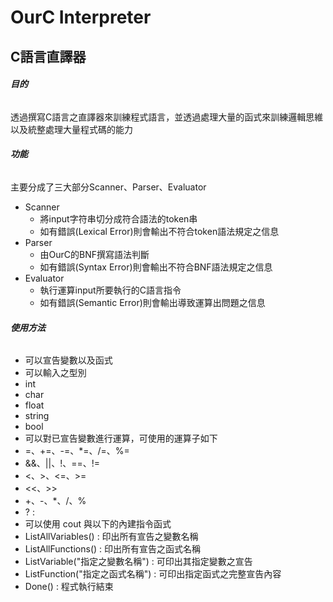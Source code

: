 # OurC Interpreter
## C語言直譯器

###### **目的**
透過撰寫C語言之直譯器來訓練程式語言，並透過處理大量的函式來訓練邏輯思維以及統整處理大量程式碼的能力

###### **功能**
主要分成了三大部分Scanner、Parser、Evaluator
* Scanner
  * 將input字符串切分成符合語法的token串
  * 如有錯誤(Lexical Error)則會輸出不符合token語法規定之信息
* Parser
  * 由OurC的BNF撰寫語法判斷
  * 如有錯誤(Syntax Error)則會輸出不符合BNF語法規定之信息
* Evaluator
  * 執行運算input所要執行的C語言指令
  * 如有錯誤(Semantic Error)則會輸出導致運算出問題之信息

###### **使用方法**
* 可以宣告變數以及函式
* 可以輸入之型別
 * int
 * char
 * float
 * string
 * bool
* 可以對已宣告變數進行運算，可使用的運算子如下
 * =、+=、-=、*=、/=、%=
 * &&、||、!、==、!=
 * <、>、<=、>=
 * <<、>>
 * +、-、*、/、%
 * ? :
* 可以使用 cout 與以下的內建指令函式
 * ListAllVariables() : 印出所有宣告之變數名稱
 * ListAllFunctions() : 印出所有宣告之函式名稱
 * ListVariable("指定之變數名稱") : 可印出其指定變數之宣告
 * ListFunction("指定之函式名稱") : 可印出指定函式之完整宣告內容
 * Done() : 程式執行結束



